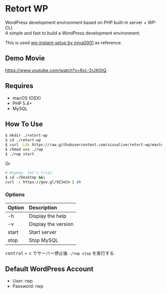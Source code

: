 Retort WP
========

WordPress development environment based on PHP built-in server + WP-CLI.  
A simple and fast to build a WordPress development environment.

This is used [wp-instant-setup by miya0001](https://github.com/miya0001/wp-instant-setup) as reference.

## Demo Movie

https://www.youtube.com/watch?v=6vL-2rJXGtQ

## Requires
* macOS (OSX)
* PHP 5.4+
* MySQL

## How To Use

```bash
$ mkdir ./retort-wp
$ cd ./retort-wp
$ curl -LOk https://raw.githubusercontent.com/visualive/retort-wp/master/rwp
$ chmod u+x ./rwp
$ ./rwp start
```

Or

```bash
# Anyway, let's trial.
$ cd ~/Desktop &&\
curl -L https://goo.gl/9ZJeCm | sh
```

### Options
|Option|Description|
|:--|:--|
|-h|Display the help|
|-v|Display the version|
|start|Start server|
|stop|Stop MySQL|

<kbd>control</kbd> + <kbd>c</kbd> でサーバー停止後 `./rwp stop` を実行する.

## Default WordPress Account
* User: rwp
* Password: rwp
